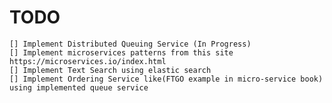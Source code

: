 # TODO
    [] Implement Distributed Queuing Service (In Progress)
    [] Implement microservices patterns from this site https://microservices.io/index.html
    [] Implement Text Search using elastic search
    [] Implement Ordering Service like(FTGO example in micro-service book) using implemented queue service
